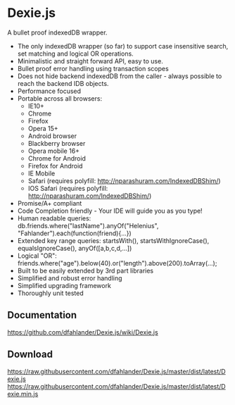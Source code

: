 Dexie.js
========
A bullet proof indexedDB wrapper.

 * The only indexedDB wrapper (so far) to support case insensitive search, set matching and logical OR operations.
 * Minimalistic and straight forward API, easy to use.
 * Bullet proof error handling using transaction scopes
 * Does not hide backend indexedDB from the caller - always possible to reach the backend IDB objects.
 * Performance focused
 * Portable across all browsers:
   * IE10+
   * Chrome
   * Firefox
   * Opera 15+
   * Android browser
   * Blackberry browser
   * Opera mobile 16+
   * Chrome for Android
   * Firefox for Android
   * IE Mobile
   * Safari (requires polyfill: http://nparashuram.com/IndexedDBShim/)
   * IOS Safari (requires polyfill: http://nparashuram.com/IndexedDBShim/)
 * Promise/A+ compliant
 * Code Completion friendly - Your IDE will guide you as you type!
 * Human readable queries: db.friends.where("lastName").anyOf("Helenius", "Fahlander").each(function(friend){...})
 * Extended key range queries: startsWith(), startsWithIgnoreCase(), equalsIgnoreCase(), anyOf([a,b,c,d,...])
 * Logical "OR": friends.where("age").below(40).or("length").above(200).toArray(...);
 * Built to be easily extended by 3rd part libraries
 * Simplified and robust error handling
 * Simplified upgrading framework
 * Thoroughly unit tested

Documentation
-------------
https://github.com/dfahlander/Dexie.js/wiki/Dexie.js

Download
--------
https://raw.githubusercontent.com/dfahlander/Dexie.js/master/dist/latest/Dexie.js
https://raw.githubusercontent.com/dfahlander/Dexie.js/master/dist/latest/Dexie.min.js



